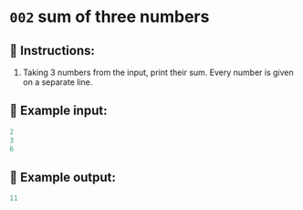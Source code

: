# `002` sum of three numbers

## 📝 Instructions:

1. Taking 3 numbers from the input, print their sum. Every number is given on a separate line.

## 📎 Example input:

```py
2
3
6
```

## 📎 Example output:

```py
11
```

